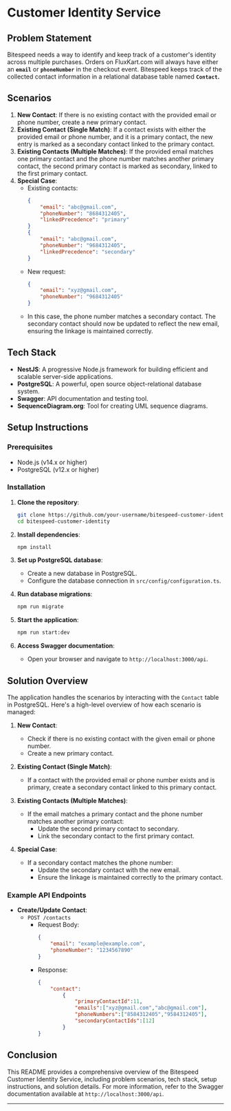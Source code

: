 
# Customer Identity Service

## Problem Statement

Bitespeed needs a way to identify and keep track of a customer's identity across multiple purchases. Orders on FluxKart.com will always have either an **`email`** or **`phoneNumber`** in the checkout event. Bitespeed keeps track of the collected contact information in a relational database table named **`Contact`.**

## Scenarios

1. **New Contact**: If there is no existing contact with the provided email or phone number, create a new primary contact.
2. **Existing Contact (Single Match)**: If a contact exists with either the provided email or phone number, and it is a primary contact, the new entry is marked as a secondary contact linked to the primary contact.
3. **Existing Contacts (Multiple Matches)**: If the provided email matches one primary contact and the phone number matches another primary contact, the second primary contact is marked as secondary, linked to the first primary contact.
4. **Special Case**: 
    - Existing contacts:
      ```json
      {
          "email": "abc@gmail.com",
          "phoneNumber": "8684312405",
          "linkedPrecedence": "primary"
      }
      {
          "email": "abc@gmail.com",
          "phoneNumber": "9684312405",
          "linkedPrecedence": "secondary"
      }
      ```
    - New request:
      ```json
      {
          "email": "xyz@gmail.com",
          "phoneNumber": "9684312405"
      }
      ```
    - In this case, the phone number matches a secondary contact. The secondary contact should now be updated to reflect the new email, ensuring the linkage is maintained correctly.

## Tech Stack

- **NestJS**: A progressive Node.js framework for building efficient and scalable server-side applications.
- **PostgreSQL**: A powerful, open source object-relational database system.
- **Swagger**: API documentation and testing tool.
- **SequenceDiagram.org**: Tool for creating UML sequence diagrams.

## Setup Instructions

### Prerequisites

- Node.js (v14.x or higher)
- PostgreSQL (v12.x or higher)

### Installation

1. **Clone the repository**:
    ```bash
    git clone https://github.com/your-username/bitespeed-customer-identity.git
    cd bitespeed-customer-identity
    ```

2. **Install dependencies**:
    ```bash
    npm install
    ```

3. **Set up PostgreSQL database**:
    - Create a new database in PostgreSQL.
    - Configure the database connection in `src/config/configuration.ts`.

4. **Run database migrations**:
    ```bash
    npm run migrate
    ```

5. **Start the application**:
    ```bash
    npm run start:dev
    ```

6. **Access Swagger documentation**:
    - Open your browser and navigate to `http://localhost:3000/api`.

## Solution Overview

The application handles the scenarios by interacting with the `Contact` table in PostgreSQL. Here's a high-level overview of how each scenario is managed:

1. **New Contact**:
    - Check if there is no existing contact with the given email or phone number.
    - Create a new primary contact.

2. **Existing Contact (Single Match)**:
    - If a contact with the provided email or phone number exists and is primary, create a secondary contact linked to this primary contact.

3. **Existing Contacts (Multiple Matches)**:
    - If the email matches a primary contact and the phone number matches another primary contact:
      - Update the second primary contact to secondary.
      - Link the secondary contact to the first primary contact.

4. **Special Case**:
    - If a secondary contact matches the phone number:
      - Update the secondary contact with the new email.
      - Ensure the linkage is maintained correctly to the primary contact.

### Example API Endpoints

- **Create/Update Contact**:
  - `POST /contacts`
    - Request Body:
      ```json
      {
          "email": "example@example.com",
          "phoneNumber": "1234567890"
      }
      ```
    - Response:
      ```json
      {
          "contact":
              {
                  "primaryContactId":11,
                  "emails":["xyz@gmail.com","abc@gmail.com"],
                  "phoneNumbers":["8584312405","9584312405"],
                  "secondaryContactIds":[12]
              }
      }
      ```

## Conclusion

This README provides a comprehensive overview of the Bitespeed Customer Identity Service, including problem scenarios, tech stack, setup instructions, and solution details. For more information, refer to the Swagger documentation available at `http://localhost:3000/api`.

---

